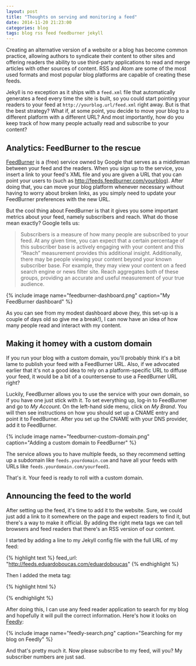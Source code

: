 ```yaml
---
layout: post
title: "Thoughts on serving and monitoring a feed"
date: 2014-11-20 21:23:00
categories: blog
tags: blog rss feed feedburner jekyll
---
```

Creating an alternative version of a website or a blog has become common practice, allowing authors to syndicate their content to other sites and offering readers the ability to use third-party applications to read and merge articles with other sources of content. RSS and Atom are some of the most used formats and most popular blog platforms are capable of creating these feeds.

Jekyll is no exception as it ships with a `feed.xml` file that automatically generates a feed every time the site is built, so you could start pointing your readers to your feed at `http://yourblog.url/feed.xml` right away. But is that the best strategy? What if, at some point, you decide to move your blog to a different platform with a different URL? And most importantly, how do you keep track of how many people actually read and subscribe to your content?<!--more-->

## Analytics: FeedBurner to the rescue

[FeedBurner](http://feedburner.google.com) is a (free) service owned by Google that serves as a middleman between your feed and the readers. When you sign up to the service, you insert a link to your feed's XML file and you are given a URL that you can point your users to (such as http://feeds.feedburner.com/yourblog). After doing that, you can move your blog platform whenever necessary without having to worry about broken links, as you simply need to update your FeedBurner preferences with the new URL.

But the cool thing about FeedBurner is that it gives you some important metrics about your feed, namely subscribers and reach. What do those mean exactly? Google tells us:

> Subscribers is a measure of how many people are subscribed to your feed. At any given time, you can expect that a certain percentage of this subscriber base is actively engaging with your content and this “Reach” measurement provides this additional insight.
> Additionally, there may be people viewing your content beyond your known subscriber base. For example, they may view your content on a feed search engine or news filter site.
> Reach aggregates both of these groups, providing an accurate and useful measurement of your true audience.

{% include image name="feedburner-dashboard.png" caption="My FeedBurner dashboard" %}

As you can see from my modest dashboard above (hey, this set-up is a couple of days old so give me a break!), I can now have an idea of how many people read and interact with my content.

## Making it homey with a custom domain

If you run your blog with a custom domain, you'll probably think it's a bit lame to publish your feed with a FeedBurner URL. Also, if we advocated earlier that it's not a good idea to rely on a platform-specific URL to diffuse your feed, it would be a bit of a countersense to
use a FeedBurner URL right?

Luckily, FeedBurner allows you to use the service with your own domain, so if you have one just stick with it. To set everything up, log-in to FeedBurner and go to *My Account*. On the left-hand side menu, click on *My Brand*. You will then see instructions on how you should set up a CNAME entry and point it to FeedBurner.
After you set up the CNAME with your DNS provider, add it to FeedBurner.

{% include image name="feedburner-custom-domain.png" caption="Adding a custom domain to FeedBurner" %}

The service allows you to have multiple feeds, so they recommend setting up a subdomain like `feeds.yourdomain.com` and have all your feeds with URLs like `feeds.yourdomain.com/yourfeed1`. 

That's it. Your feed is ready to roll with a custom domain.

## Announcing the feed to the world

After setting up the feed, it's time to add it to the website. Sure, we could just add a link to it somewhere on the page and expect readers to find it, but there's a way to make it official. By adding the right meta tags we can tell browsers and feed readers that there's an RSS version of our content.

I started by adding a line to my Jekyll config file with the full URL of my feed:

{% highlight text %}
feed_url: "http://feeds.eduardoboucas.com/eduardoboucas"
{% endhighlight %}

Then I added the meta tag:

{% highlight html %}
<link rel="alternate" type="application/rss+xml" title="{{ "{{" }} site.title }}" href="{{ "{{" }} site.feed_url }}" />
{% endhighlight %}

After doing this, I can use any feed reader application to search for my blog and hopefully it will pull the correct information. Here's how it looks on [Feedly](http://feedly.com/):

{% include image name="feedly-search.png" caption="Searching for my blog on Feedly" %}

And that's pretty much it. Now please subscribe to my feed, will you? My subscriber numbers are just sad.<!--tomb-->